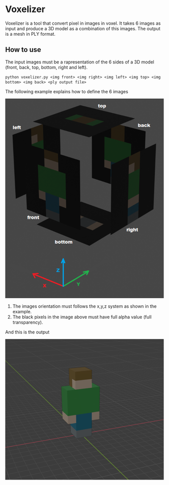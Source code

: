 # Voxelizer

Voxelizer is a tool that convert pixel in images in voxel. It takes 6 images as input and produce a 3D model as a combination of this images. The output is a mesh in PLY format.

## How to use

The input images must be a rapresentation of the 6 sides of a 3D model (front, back, top, bottom, right and left).

```
python voxelizer.py <img front> <img right> <img left> <img top> <img bottom> <img back> <ply output file>
```

The following example explains how to define the 6 images

![Image example](https://github.com/MarcoCiaramella/Voxelize/blob/master/tutorial/usage_images.png)

1. The images orientation must follows the x,y,z system as shown in the example.
1. The black pixels in the image above must have full alpha value (full transparency).

And this is the output

![Image output](https://github.com/MarcoCiaramella/Voxelize/blob/master/tutorial/result.png)
